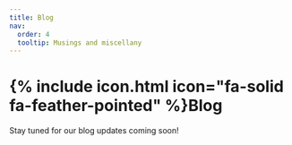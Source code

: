 ```yaml
---
title: Blog
nav:
  order: 4
  tooltip: Musings and miscellany
---
```


# {% include icon.html icon="fa-solid fa-feather-pointed" %}Blog

Stay tuned for our blog updates coming soon!

<!-- {% include section.html %} 

<!-- {% include search-box.html %} -->

<!-- {% include tags.html tags=site.tags %} -->

<!-- {% include search-info.html %} -->

<!-- {% include list.html data="posts" component="post-excerpt" %} -->
